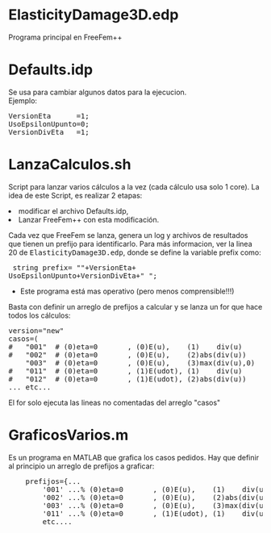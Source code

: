 ElasticityDamage3D.edp
======================
Programa principal en FreeFem++

Defaults.idp 
============
Se usa para cambiar algunos datos para la ejecucion.<br>
Ejemplo:<br>
<pre>
VersionEta      =1;
UsoEpsilonUpunto=0;
VersionDivEta   =1;
</pre>

LanzaCalculos.sh
================
Script para lanzar varios cálculos a la vez (cada cálculo usa solo 1 core).
La idea de este Script, es realizar 2 etapas:<br>
<li>	modificar el archivo Defaults.idp, 
</li><li>	Lanzar FreeFem++ con esta modificación.
</li>
	
Cada vez que FreeFem se lanza, genera un log y archivos de resultados 
que tienen un prefijo para identificarlo. Para más informacion, ver
la linea 20 de <tt>ElasticityDamage3D.edp</tt>, donde se define la variable prefix
como:<pre>
	string prefix=  ""+VersionEta+  UsoEpsilonUpunto+VersionDivEta+"_";</pre>
    
* Este programa está mas operativo (pero menos comprensible!!!)
    
Basta con definir un arreglo de prefijos a calcular
y se lanza un for que hace todos los cálculos:

<pre>
version="new"
casos=(
#   "001"  # (0)eta=0       , (0)E(u),    (1)    div(u)
#   "002"  # (0)eta=0       , (0)E(u),    (2)abs(div(u))
    "003"  # (0)eta=0       , (0)E(u),    (3)max(div(u),0)
#   "011"  # (0)eta=0       , (1)E(udot), (1)    div(u)
#   "012"  # (0)eta=0       , (1)E(udot), (2)abs(div(u))
... etc...
</pre>

El for solo ejecuta las lineas no comentadas del arreglo "casos"

GraficosVarios.m
==================
Es un programa en MATLAB que grafica los casos pedidos.
Hay que definir al principio un arreglo de prefijos a graficar:
<pre>
    prefijos={...
        '001' ...% (0)eta=0       , (0)E(u),    (1)    div(u)
        '002' ...% (0)eta=0       , (0)E(u),    (2)abs(div(u))
        '003' ...% (0)eta=0       , (0)E(u),    (3)max(div(u),0)
        '011' ...% (0)eta=0       , (1)E(udot), (1)    div(u)
        etc....
</pre>
        
        